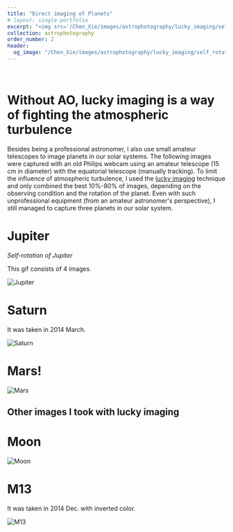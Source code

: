 ```yaml
---
title: "Direct imaging of Planets"
# layout: single-portfolio
excerpt: "<img src='/Chen_Xie/images/astrophotography/lucky_imaging/self_rotation_jupiter.gif'>"
collection: astrophotography
order_number: 2
header: 
  og_image: "/Chen_Xie/images/astrophotography/lucky_imaging/self_rotation_jupiter.gif"
---
```


<br>

# Without AO, lucky imaging is a way of fighting the atmospheric turbulence

Besides being a professional astronomer, I also use small amateur telescopes to image planets in our solar systems.
The following images were captured with an old Philips webcam using an amateur telescope (15 cm in diameter) with the equatorial telescope (manually tracking). To limit the influence of atmospheric turbulence, I used the [lucky imaging](https://en.wikipedia.org/wiki/Lucky_imaging) technique and only combined the best 10%-80% of images, depending on the observing condition and the rotation of the planet. Even with such unprofessional equipment (from an amateur astronomer's perspective), I still managed to capture three planets in our solar system.  

# Jupiter
*Self-rotation of Jupiter*

This gif consists of 4 images.

![Jupiter](/Chen_Xie/images/astrophotography/lucky_imaging/self_rotation_jupiter.gif)

# Saturn
It was taken in 2014 March.

![Saturn](/Chen_Xie/images/astrophotography/lucky_imaging/Saturn2.png)


# Mars!
![Mars](/Chen_Xie/images/astrophotography/lucky_imaging/Mars.png)


## Other images I took with lucky imaging 
# Moon
![Moon](/Chen_Xie/images/astrophotography/lucky_imaging/Moon.jpeg)

# M13 
It was taken in 2014 Dec. with inverted color.

![M13](/Chen_Xie/images/astrophotography/lucky_imaging/M13_croped.png)






<!-- 
In these projects I leverage social media data to study the early stages of
radicalization and participation in extremist movements. In one, I use geocoded
videos uploads to explore the relationship between American military fatalities
overseas and far-right mobilization. The other applies computer vision
techniques to recruitment videos from groups within the Salafi Jihadi movement
to study how different groups within a broader clandestine movement use
rhetorical strategies to communicate to a broad pool of potential supporters.

## Working paper

Richard McAlexander, Rob Williams, and Michael Rubin. "They’re Still There, He’s All Gone: American Fatalities in Foreign Wars and Right-Wing Radicalization at Home."

> What explains right-wing radicalization in the US? Research shows that demographic changes and economic decline both drive support for the far-right. We contribute to this research agenda by 1) studying the elusive early stages in the process of radicalization and 2) highlighting an additional factor that contributes to right-wing radicalization in the US: the impact of foreign wars on society at home. We argue that the communities that bear the greatest costs of foreign wars are most prone to high rates of right-wing radicalization. To support this claim, we present robust correlations between participation in the far-right social media website Parler and fatalities among residents who served in the US wars in Iraq and Afghanistan. This correlation holds at both the county and census tract level, and persists after controlling for the level of military service in an area. The costs of the US's foreign wars have important effects on domestic US politics.

[Working Paper](https://preprints.apsanet.org/engage/api-gateway/apsa/assets/orp/resource/item/61115b4018911da2f6dd1def/original/they-re-still-there-he-s-all-gone-american-fatalities-in-foreign-wars-and-right-wing-radicalization-at-home.pdf){: .btn--research} [Supplemental Information](https://preprints.apsanet.org/engage/api-gateway/apsa/assets/orp/resource/item/61115c914cb47968ba2bb2d8/original/appendix-for-they-re-still-there-he-s-all-gone-american-fatalities-in-foreign-wars-and-right-wing-radicalization-at-home.pdf){: .btn--research}


## Manuscript in preparation

Rob Williams. "Mapping Extremist Networks with Visual Imagery." Presented at the Annual Meeting of the Society for Political Methodology, Cambridge, MA, July 2019 the 2nd Annual Politics and Computational Social Science Conference, Washington, DC, August 2019.

> Identifying networks of cooperation and conflict between actors in broader social movements can be a challenging task even when data are easily obtainable. When actors are involved in socially marginal movements such as extremist groups, this task becomes even more difficult due to the high degree of secrecy that surrounds communication and interaction between members. However, extremist groups such as terrorist groups often release extensive amounts of propaganda material, including video, magazines, and social media content. I focus on video propaganda and use computer vision techniques to identify points of interest within video frames and extract quantitative descriptions of them. I then find unsupervised clusters of these image fragment that I hand label e.g. guns, faces, banners, etc. I assign each point of interest in a frame to its appropriate category, and then generate counts of each category's frequency within each video. I then rely on unsupervised clustering methods to detect groups of videos that use similar visual imagery. Extremist group propaganda materials represent an untapped potential source of information about patterns of allegiance within the broader movement as groups that are aligned with one another are likely to produce material sharing many of the same images, terms, and themes. I evaluate this method on a sample of propaganda videos produced by groups within the Salafi Jihadi movement and compare this video-derived measure of group relationships with existing qualitative work mapping these connections to validate my findings. This computer vision approach will allow researchers to identify individual terrorist groups within broader movements when the extensive information on group interactions required for traditional network analysis is unavailable.

[Poster](/files/pdf/research/PolMeth 2019 Poster.pdf){: .btn--research} -->


